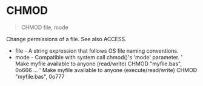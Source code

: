 # CHMOD

> CHMOD file, mode

Change permissions of a file. See also ACCESS.


* file - A string expression that follows OS file naming conventions.
* mode - Compatible with system call chmod()'s 'mode' parameter.
' Make myfile available to anyone (read/write)
CHMOD "myfile.bas", 0o666
...
' Make myfile available to anyone (execute/read/write)
CHMOD "myfile.bas", 0o777


